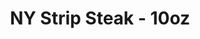 ---
title: "NY Strip Steak - 10oz"
description: "10 oz. of AAA beef, grilled on an open flame just the way you like it! Served with fresh-cut fries or rice pilaf, & garden salad."
price_s: ""
price_l: "26"
price_lg: ""
weight: "1"
hidden: true
---